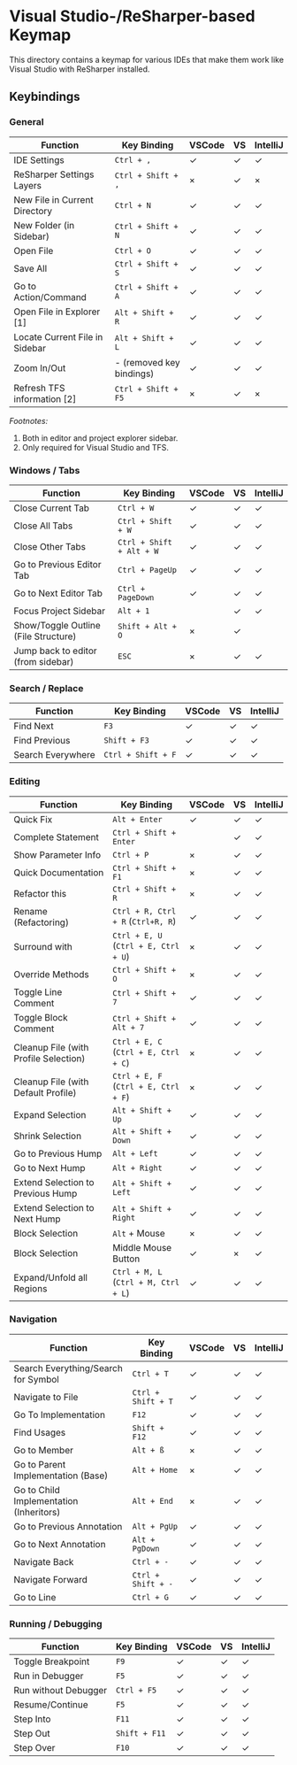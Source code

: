 ﻿# Visual Studio-/ReSharper-based Keymap

This directory contains a keymap for various IDEs that make them work like Visual Studio with ReSharper installed.

## Keybindings

### General

| Function                          | Key Binding               | VSCode | VS | IntelliJ
| --------------------------------- | ------------------------- | ------ | -- | --------
| IDE Settings                      | `Ctrl + ,`                | ✓ | ✓ | ✓
| ReSharper Settings Layers         | `Ctrl + Shift + ,`        | × | ✓ | ×
| New File in Current Directory     | `Ctrl + N`                | ✓ | ✓ | ✓
| New Folder (in Sidebar)           | `Ctrl + Shift + N`        | ✓ | ✓ | ✓
| Open File                         | `Ctrl + O`                | ✓ | ✓ | ✓
| Save All                          | `Ctrl + Shift + S`        | ✓ | ✓ | ✓
| Go to Action/Command              | `Ctrl + Shift + A`        | ✓ | ✓ | ✓
| Open File in Explorer [1]         | `Alt + Shift + R`         | ✓ | ✓ | ✓
| Locate Current File in Sidebar    | `Alt + Shift + L`         | ✓ | ✓ | ✓
| Zoom In/Out                       | - (removed key bindings)  | ✓ | ✓ | ✓
| Refresh TFS information [2]       | `Ctrl + Shift + F5`       | × | ✓ | ×

*Footnotes:*

1. Both in editor and project explorer sidebar.
1. Only required for Visual Studio and TFS.

### Windows / Tabs

| Function                              | Key Binding               | VSCode | VS | IntelliJ
| ------------------------------------- | ------------------------- | ------ | -- | --------
| Close Current Tab                     | `Ctrl + W`                | ✓ | ✓ | ✓
| Close All Tabs                        | `Ctrl + Shift + W`        | ✓ | ✓ | ✓
| Close Other Tabs                      | `Ctrl + Shift + Alt + W`  | ✓ | ✓ | ✓
| Go to Previous Editor Tab             | `Ctrl + PageUp`           | ✓ | ✓ | ✓
| Go to Next Editor Tab                 | `Ctrl + PageDown`         | ✓ | ✓ | ✓
| Focus Project Sidebar                 | `Alt + 1`                 |   | ✓ | ✓
| Show/Toggle Outline (File Structure)  | `Shift + Alt + O`         | × | ✓ |
| Jump back to editor (from sidebar)    | `ESC`                     | × | ✓ | ✓

### Search / Replace

| Function          | Key Binding           | VSCode | VS | IntelliJ
| ----------------- | --------------------- | ------ | -- | --------
| Find Next         | `F3`                  | ✓ | ✓ | ✓
| Find Previous     | `Shift + F3`          | ✓ | ✓ | ✓
| Search Everywhere | `Ctrl + Shift + F`    | ✓ | ✓ | ✓

### Editing

| Function                                  | Key Binding                           | VSCode | VS | IntelliJ
| ----------------------------------------- | ------------------------------------- | ------ | -- | --------
| Quick Fix                                 | `Alt + Enter`                         | ✓ | ✓ | ✓
| Complete Statement                        | `Ctrl + Shift + Enter`                |   | ✓ | ✓
| Show Parameter Info                       | `Ctrl + P`                            | × | ✓ | ✓
| Quick Documentation                       | `Ctrl + Shift + F1`                   | × | ✓ | ✓
| Refactor this                             | `Ctrl + Shift + R`                    | × | ✓ | ✓
| Rename (Refactoring)                      | `Ctrl + R, Ctrl + R` (`Ctrl+R, R`)    | ✓ | ✓ | ✓
| Surround with                             | `Ctrl + E, U` (`Ctrl + E, Ctrl + U`)  | × | ✓ | ✓
| Override Methods                          | `Ctrl + Shift + O`                    | × | ✓ | ✓
| Toggle Line Comment                       | `Ctrl + Shift + 7`                    | ✓ | ✓ | ✓
| Toggle Block Comment                      | `Ctrl + Shift + Alt + 7`              | ✓ | ✓ | ✓
| Cleanup File (with Profile Selection)     | `Ctrl + E, C` (`Ctrl + E, Ctrl + C`)  | × | ✓ | ✓
| Cleanup File (with Default Profile)       | `Ctrl + E, F` (`Ctrl + E, Ctrl + F`)  | × | ✓ | ✓
| Expand Selection                          | `Alt + Shift + Up`                    | ✓ | ✓ | ✓
| Shrink Selection                          | `Alt + Shift + Down`                  | ✓ | ✓ | ✓
| Go to Previous Hump                       | `Alt + Left`                          | ✓ | ✓ | ✓
| Go to Next Hump                           | `Alt + Right`                         | ✓ | ✓ | ✓
| Extend Selection to Previous Hump         | `Alt + Shift + Left`                  | ✓ | ✓ | ✓
| Extend Selection to Next Hump             | `Alt + Shift + Right`                 | ✓ | ✓ | ✓
| Block Selection                           | `Alt` + Mouse                         | × | ✓ | ✓
| Block Selection                           | Middle Mouse Button                   | ✓ | × | ✓
| Expand/Unfold all Regions                 | `Ctrl + M, L` (`Ctrl + M, Ctrl + L`)  | ✓ | ✓ | ✓

### Navigation

| Function                                  | Key Binding           | VSCode | VS | IntelliJ
| ----------------------------------------- | --------------------- | ------ | -- | --------
| Search Everything/Search for Symbol       | `Ctrl + T`            | ✓ | ✓ | ✓
| Navigate to File                          | `Ctrl + Shift + T`    | ✓ | ✓ | ✓
| Go To Implementation                      | `F12`                 | ✓ | ✓ | ✓
| Find Usages                               | `Shift + F12`         | ✓ | ✓ | ✓
| Go to Member                              | `Alt + ß`             | × | ✓ | ✓
| Go to Parent Implementation (Base)        | `Alt + Home`          | × | ✓ | ✓
| Go to Child Implementation (Inheritors)   | `Alt + End`           | × | ✓ | ✓
| Go to Previous Annotation                 | `Alt + PgUp`          | ✓ | ✓ | ✓
| Go to Next Annotation                     | `Alt + PgDown`        | ✓ | ✓ | ✓
| Navigate Back                             | `Ctrl + -`            | ✓ | ✓ | ✓
| Navigate Forward                          | `Ctrl + Shift + -`    | ✓ | ✓ | ✓
| Go to Line                                | `Ctrl + G`            | ✓ | ✓ | ✓

### Running / Debugging

| Function              | Key Binding   | VSCode | VS | IntelliJ
| --------------------- | ------------- | ------ | -- | --------
| Toggle Breakpoint     | `F9`          | ✓ | ✓ | ✓
| Run in Debugger       | `F5`          | ✓ | ✓ | ✓
| Run without Debugger  | `Ctrl + F5`   | ✓ | ✓ | ✓
| Resume/Continue       | `F5`          | ✓ | ✓ | ✓
| Step Into             | `F11`         | ✓ | ✓ | ✓
| Step Out              | `Shift + F11` | ✓ | ✓ | ✓
| Step Over             | `F10`         | ✓ | ✓ | ✓
